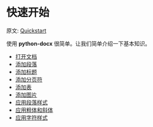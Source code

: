 # 快速开始

原文: [Quickstart](https://python-docx.readthedocs.io/en/latest/user/quickstart.html)

[Run]: ../api/text_run_object.md
[理解样式]: ../guide/understanding_styles.md

使用 **python-docx** 很简单。让我们简单介绍一下基本知识。

- [打开文档](../guide/quick_start_open_doc.md)
- [添加段落](../guide/quick_start_add_paragraph.md)
- [添加标题](../guide/quick_start_add_title.md)
- [添加分页符](../guide/quick_start_add_page_break.md)
- [添加表](../guide/quick_start_add_table.md)
- [添加图片](../guide/quick_start_add_image.md)
- [应用段落样式](../guide/quick_start_apply_paragraph_style.md)
- [应用粗体和斜体](../guide/quick_start_add_bold_italic.md)
- [应用字符样式](../guide/quick_start_apply_charactor_style.md)
